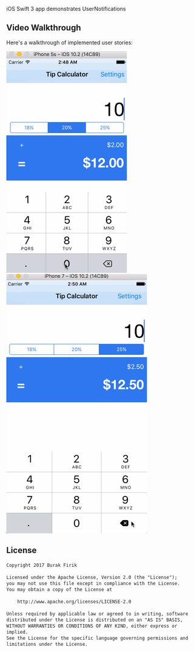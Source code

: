 iOS Swift 3 app demonstrates UserNotifications

## Video Walkthrough 

Here's a walkthrough of implemented user stories:


<img src='https://raw.githubusercontent.com/burakfirik/TipCalculator/master/iPhone5s.gif' title='Video Walkthrough' width='' alt='Video Walkthrough' />



<img src='https://github.com/burakfirik/TipCalculator/blob/master/iPhone7.gif?raw=true' title='Video Walkthrough' width='' alt='Video Walkthrough' />



## License

    Copyright 2017 Burak Firik

    Licensed under the Apache License, Version 2.0 (the "License");
    you may not use this file except in compliance with the License.
    You may obtain a copy of the License at

        http://www.apache.org/licenses/LICENSE-2.0

    Unless required by applicable law or agreed to in writing, software
    distributed under the License is distributed on an "AS IS" BASIS,
    WITHOUT WARRANTIES OR CONDITIONS OF ANY KIND, either express or implied.
    See the License for the specific language governing permissions and
    limitations under the License.

